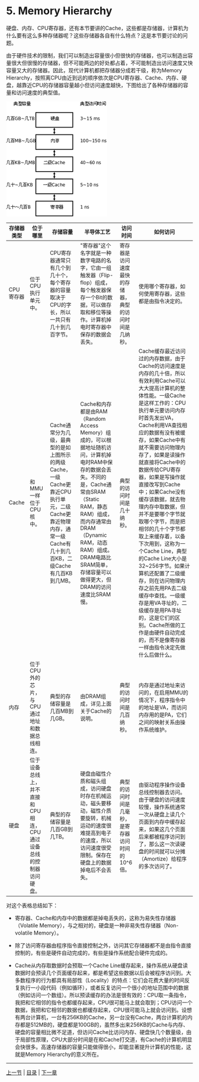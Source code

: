# 5. Memory Hierarchy

硬盘、内存、CPU寄存器，还有本节要讲的Cache，这些都是存储器，计算机为什么要有这么多种存储器呢？这些存储器各自有什么特点？这是本节要讨论的问题。

由于硬件技术的限制，我们可以制造出容量很小但很快的存储器，也可以制造出容量很大但很慢的存储器，但不可能两边的好处都占着，不可能制造出访问速度又快容量又大的存储器。因此，现代计算机都把存储器分成若干级，称为Memory Hierarchy，按照离CPU由近到远的顺序依次是CPU寄存器、Cache、内存、硬盘，越靠近CPU的存储器容量越小但访问速度越快，下图给出了各种存储器的容量和访问速度的典型值。

![Memory Hierarchy](../images/arch.memhie.png)

| 存储器类型 | 位于哪里 | 存储容量 | 半导体工艺 | 访问时间 | 如何访问 |
|------------|----------|----------|------------|----------|----------|
| CPU寄存器 | 位于CPU执行单元中。 | CPU寄存器通常只有几个到几十个，每个寄存器的容量取决于CPU的字长，所以一共只有几十到几百字节。 | "寄存器"这个名字就是一种数字电路的名字，它由一组触发器（Flip-flop）组成，每个触发器保存一个Bit的数据，可以做存取和移位等操作。计算机掉电时寄存器中保存的数据会丢失。 | 寄存器是访问速度最快的存储器，典型的访问时间是几纳秒。 | 使用哪个寄存器，如何使用寄存器，这些都是由指令决定的。 |
| Cache | 和MMU一样位于CPU核中。 | Cache通常分为几级，最典型的是如上图所示的两级Cache，一级Cache更靠近CPU执行单元，二级Cache更靠近物理内存，通常一级Cache有几十到几百KB，二级Cache有几百KB到几MB。 | Cache和内存都是由RAM（Random Access Memory）组成的，可以根据地址随机访问，计算机掉电时RAM中保存的数据会丢失。不同的是，Cache通常由SRAM（Static RAM，静态RAM）组成，而内存通常由DRAM（Dynamic RAM，动态RAM）组成。DRAM电路比SRAM简单，存储容量可以做得更大，但DRAM的访问速度比SRAM慢。 | 典型的访问时间是几十纳秒。 | Cache缓存最近访问过的内存数据，由于Cache的访问速度是内存的几十倍，所以有效利用Cache可以大大提高计算机的整体性能。一级Cache是这样工作的：CPU执行单元要访问内存时首先发出VA，Cache利用VA查找相应的数据有没有被缓存，如果Cache中有就不需要访问物理内存了，如果是读操作就直接将Cache中的数据传给CPU寄存器，如果是写操作就直接改写到Cache中；如果Cache没有缓存该数据，就去物理内存中取数据，但并不是要哪个字节就取哪个字节，而是把相邻的几十个字节都取上来缓存着，以备下次用到，这称为一个Cache Line，典型的Cache Line大小是32~256字节。如果计算机还配置了二级缓存，则在访问物理内存之前先用PA去二级缓存中查找。一级缓存是用VA寻址的，二级缓存是用PA寻址的，这是它们的区别。Cache所做的工作是由硬件自动完成的，而不是像寄存器一样由指令决定先做什么后做什么。 |
| 内存 | 位于CPU外的芯片，与CPU通过地址和数据总线相连。 | 典型的存储容量是几百MB到几GB。 | 由DRAM组成，详见上面关于Cache的说明。 | 典型的访问时间是几百纳秒。 | 内存是通过地址来访问的，在启用MMU的情况下，程序指令中的地址是VA，而访问内存用的是PA，它们之间的映射关系由操作系统维护。 |
| 硬盘 | 位于设备总线上，并不直接和CPU相连，CPU通过设备总线的控制器访问硬盘。 | 典型的存储容量是几百GB到几TB。 | 硬盘由磁性介质和磁头组成，访问硬盘时存在机械运动，磁头要移动，磁性介质要旋转，机械运动的速度很难提高到电子的速度，所以访问速度很受限制。保存在硬盘上的数据掉电后不会丢失。 | 典型的访问时间是几毫秒，是寄存器访问时间的10^6倍。 | 由驱动程序操作设备总线控制器去访问。由于硬盘的访问速度较慢，操作系统通常一次从硬盘上读几个页面到内存中缓存起来，如果这几个页面后来都被程序访问到了，那么这一次读硬盘的时间就可以分摊（Amortize）给程序的多次访问了。 |

对这个表格总结如下：

- 寄存器、Cache和内存中的数据都是掉电丢失的，这称为易失性存储器（Volatile Memory），与之相对的，硬盘是一种非易失性存储器（Non-volatile Memory）。

- 除了访问寄存器由程序指令直接控制之外，访问其它存储器都不是由指令直接控制的，有些是硬件自动完成的，有些是操作系统配合硬件完成的。

- Cache从内存取数据时会预取一个Cache Line缓存起来，操作系统从硬盘读数据时会预读几个页面缓存起来，都是希望这些数据以后会被程序访问到。大多数程序的行为都具有局部性（Locality）的特点：它们会花费大量的时间反复执行一小段代码（例如循环），或者反复访问一个很小的地址范围中的数据（例如访问一个数组）。所以预读缓存的办法是很有效的：CPU取一条指令，我把和它相邻的指令也都缓存起来，CPU很可能马上就会取到；CPU访问一个数据，我把和它相邻的数据也都缓存起来，CPU很可能马上就会访问到。设想有两台计算机，一台有256KB的Cache，另一台没有Cache，两台计算机的内存都是512MB的，硬盘都是100GB的，虽然多出来256KB的Cache与内存、硬盘的容量相比微不足道，但访问Cache比访问内存、硬盘快几个数量级，由于局部性原理，CPU大部分时间是在和Cache打交道，有Cache的计算机明显会快很多。高速存储器的容量只能做得很小，却能显著提升计算机的性能，这就是Memory Hierarchy的意义所在。

---

[上一节](./s04.md) | [目录](../index.md) | [下一章](../ch18/index.md) 